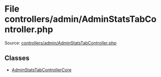 File controllers/admin/AdminStatsTabController.php
=========

Source: [controllers/admin/AdminStatsTabController.php](https://github.com/PrestaShop/PrestaShop/blob/1.5.0.1/controllers/admin/AdminStatsTabController.php)


Classes
-------

* [AdminStatsTabControllerCore](class.AdminStatsTabControllerCore.md)

